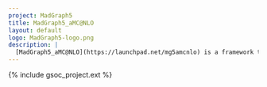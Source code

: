 ```yaml
---
project: MadGraph5
title: MadGraph5_aMC@NLO
layout: default
logo: MadGraph5-logo.png
description: |
  [MadGraph5_aMC@NLO](https://launchpad.net/mg5amcnlo) is a framework that aims to simulate high Energy collisions for various accelerators and in particular for LHC physics. It has a huge focus on physics beyond the “Standard Model” allowing experiments to search for various scenarios in their experiments. MadGraph5 is highly used by both theorists and experimentalists making the code one of the most cited papers every year. MadGraph5 is a meta-code written in python that generates specialised code in low-level language (Fortran and C) to produce very fast code.
---
```


{% include gsoc_project.ext %}
